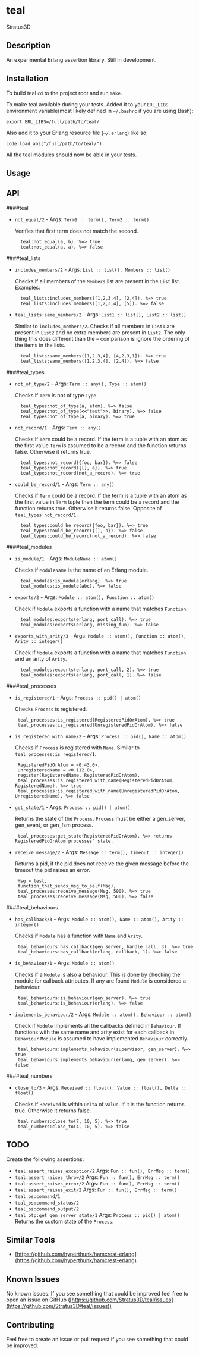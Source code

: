 teal
====

Stratus3D

## Description
An experimental Erlang assertion library. Still in development.


## Installation

To build teal `cd` to the project root and run `make`.

To make teal available during your tests. Added it to your `ERL_LIBS` environment variable(most likely defined in `~/.bashrc` if you are using Bash):

    export ERL_LIBS=/full/path/to/teal/

Also add it to your Erlang resource file (`~/.erlang`) like so:

    code:load_abs("/full/path/to/teal/").

All the teal modules should now be able in your tests.

## Usage

## API

####teal
* `not_equal/2` - Args: `Term1 :: term(), Term2 :: term()`

   Verifies that first term does not match the second.

        teal:not_equal(a, b). %=> true
        teal:not_equal(a, a). %=> false

####teal_lists
* `includes_members/2` - Args: `List :: list(), Members :: list()`

   Checks if all members of the `Members` list are present in the `List` list. Examples:

        teal_lists:includes_members([1,2,3,4], [2,4]). %=> true
        teal_lists:includes_members([1,2,3,4], [5]). %=> false

* `teal_lists:same_members/2` - Args: `List1 :: list(), List2 :: list()`

   Similar to `includes_members/2`. Checks if all members in `List1` are present in `List2` and no extra members are present in `List2`. The only thing this does different than the `=` comparison is ignore the ordering of the items in the lists.

        teal_lists:same_members([1,2,3,4], [4,2,3,1]). %=> true
        teal_lists:same_members([1,2,3,4], [2,4]). %=> false

####teal_types
* `not_of_type/2` - Args: `Term :: any(), Type :: atom()`

   Checks if `Term` is not of type `Type`

        teal_types:not_of_type(a, atom). %=> false
        teal_types:not_of_type(<<"test">>, binary). %=> false
        teal_types:not_of_type(a, binary). %=> true

* `not_record/1` - Args: `Term :: any()`

   Checks if `Term` could be a record. If the term is a tuple with an atom as the first value `Term` is assumed to be a record and the function returns false. Otherwise it returns true.

        teal_types:not_record({foo, bar}). %=> false
        teal_types:not_record({[], a}). %=> true
        teal_types:not_record(not_a_record). %=> true

* `could_be_record/1` - Args: `Term :: any()`

   Checks if `Term` could be a record. If the term is a tuple with an atom as the first value in `Term` tuple then the term could be a record and the function returns true. Otherwise it returns false. Opposite of `teal_types:not_record/1`.

        teal_types:could_be_record({foo, bar}). %=> true
        teal_types:could_be_record({[], a}). %=> false
        teal_types:could_be_record(not_a_record). %=> false


####teal_modules
* `is_module/1` - Args: `ModuleName :: atom()`

   Checks if `ModuleName` is the name of an Erlang module.

        teal_modules:is_module(erlang). %=> true
        teal_modules:is_module(abc). %=> false

* `exports/2` - Args: `Module :: atom(), Function :: atom()`

   Check if `Module` exports a function with a name that matches `Function`.

        teal_modules:exports(erlang, port_call). %=> true
        teal_modules:exports(erlang, missing_fun). %=> false

* `exports_with_arity/3` - Args: `Module :: atom(), Function :: atom(), Arity :: integer()`

   Check if `Module` exports a function with a name that matches `Function` and an arity of `Arity`.

        teal_modules:exports(erlang, port_call, 2). %=> true
        teal_modules:exports(erlang, port_call, 1). %=> false

####teal_processes
* `is_registered/1` - Args: `Process :: pid() | atom()`

    Checks `Process` is registered.

       teal_processes:is_registered(RegisteredPidOrAtom). %=> true
       teal_processes:is_registered(UnregisteredPidOrAtom). %=> false

* `is_registered_with_name/2` - Args: `Process :: pid(), Name :: atom()`

    Checks if `Process` is registered with `Name`. Similar to `teal_processes:is_registered/1`.

       RegisteredPidOrAtom = <0.43.0>,
       UnregisteredName = <0.112.0>,
       register(RegisteredName, RegisteredPidOrAtom),
       teal_processes:is_registered_with_name(RegisteredPidOrAtom, RegisteredName). %=> true
       teal_processes:is_registered_with_name(UnregisteredPidOrAtom, UnregisteredName). %=> false

* `get_state/1` - Args: `Process :: pid() | atom()`

    Returns the state of the `Process`. `Process` must be either a gen_server, gen_event, or gen_fsm process.

       teal_processes:get_state(RegisteredPidOrAtom). %=> returns RegisteredPidOrAtom processes' state.

* `receive_message/2` - Args: `Message :: term(), Timeout :: integer()`

    Returns a pid, if the pid does not receive the given message before the timeout the pid raises an error.

       Msg = test,
       function_that_sends_msg_to_self(Msg),
       teal_processes:receive_message(Msg, 500), %=> true
       teal_processes:receive_message(Msg, 500), %=> false

####teal_behaviours
* `has_callback/3` - Args: `Module :: atom(), Name :: atom(), Arity :: integer()`

   Checks if `Module` has a function with `Name` and `Arity`.

       teal_behaviours:has_callback(gen_server, handle_call, 3). %=> true
       teal_behaviours:has_callback(erlang, callback, 1). %=> false

* `is_behaviour/1` - Args: `Module :: atom()`

   Checks if a `Module` is also a behaviour. This is done by checking the module for callback attributes. If any are found `Module` is considered a behaviour.

       teal_behaviours:is_behaviour(gen_server). %=> true
       teal_behaviours:is_behaviour(erlang). %=> false

* `implements_behaviour/2` - Args: `Module :: atom(), Behaviour :: atom()`

   Check if `Module` implements all the callbacks defined in `Behaviour`. If functions with the same name and arity exist for each callback in `Behaviour` `Module` is assumed to have implemented `Behaviour` correctly.

       teal_behaviours:implements_behaviour(supervisor, gen_server). %=> true
       teal_behaviours:implements_behaviour(erlang, gen_server). %=> false

####teal_numbers

* `close_to/3` - Args: `Received :: float(), Value :: float(), Delta :: float()`

    Checks if `Received` is within `Delta` of `Value`. If it is the function returns true. Otherwise it returns false.

       teal_numbers:close_to(7, 10, 5). %=> true
       teal_numbers:close_to(4, 10, 5). %=> false

## TODO
Create the following assertions:

  * `teal:assert_raises_exception/2` Args: `Fun :: fun(), ErrMsg :: term()`
  * `teal:assert_raises_throw/2` Args: `Fun :: fun(), ErrMsg :: term()`
  * `teal:assert_raises_error/2` Args: `Fun :: fun(), ErrMsg :: term()`
  * `teal:assert_raises_exit/2` Args: `Fun :: fun(), ErrMsg :: term()`
  * `teal_os:command/1`
  * `teal_os:command_status/2`
  * `teal_os:command_output/2`
  * `teal_otp:get_gen_server_state/1` Args: `Process :: pid() | atom()` Returns the custom state of the `Process`.

## Similar Tools

* [https://github.com/hyperthunk/hamcrest-erlang](https://github.com/hyperthunk/hamcrest-erlang)

## Known Issues
No known issues. If you see something that could be improved feel free to open an issue on GitHub ([https://github.com/Stratus3D/teal/issues](https://github.com/Stratus3D/teal/issues))

## Contributing
Feel free to create an issue or pull request if you see something that could be improved.

